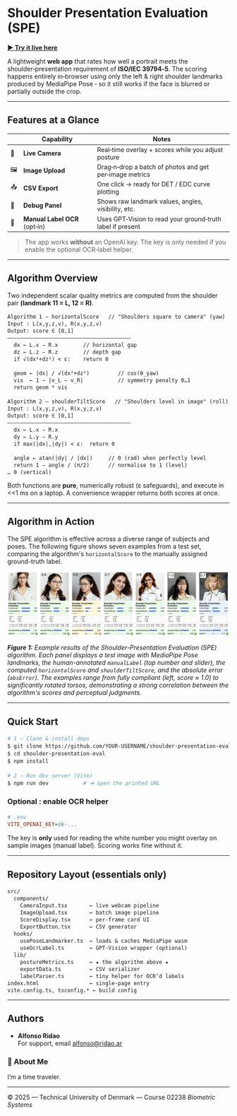 # Shoulder Presentation Evaluation (SPE)

[**▶️ Try it live here**](https://shoulder-presentation-eval.ridao.ar)

A lightweight **web app** that rates how well a portrait meets the shoulder‑presentation requirement of **ISO/IEC 39794‑5**.  The scoring happens entirely in‑browser using only the left & right shoulder landmarks produced by MediaPipe Pose ‑ so it still works if the face is blurred or partially outside the crop.

---

## Features at a Glance

|     | Capability                    | Notes                                                      |
| --- | ----------------------------- | ---------------------------------------------------------- |
| 🎥  | **Live Camera**               | Real‑time overlay + scores while you adjust posture        |
| 🖼️ | **Image Upload**              | Drag‑n‑drop a batch of photos and get per‑image metrics    |
| 📤  | **CSV Export**                | One click → ready for DET / EDC curve plotting             |
| 🔬  | **Debug Panel**               | Shows raw landmark values, angles, visibility, etc.        |
| 🧾  | **Manual Label OCR** (opt‑in) | Uses GPT‑Vision to read your ground‑truth label if present |

> The app works **without** an OpenAI key.  The key is only needed if you enable the optional OCR‐label helper.

---

## Algorithm Overview

Two independent scalar quality metrics are computed from the shoulder pair **(landmark 11 = L, 12 = R)**.

```text
Algorithm 1 – horizontalScore   // "Shoulders square to camera" (yaw)
Input : L(x,y,z,v), R(x,y,z,v)
Output: score ∈ [0,1]
———————————————————————————————————————
  dx ← L.x − R.x        // horizontal gap
  dz ← L.z − R.z        // depth gap
  if √(dx²+dz²) < ε:    return 0

  geom ← |dx| / √(dx²+dz²)         // cos(θ_yaw)
  vis  ← 1 − |v_L − v_R|           // symmetry penalty 0…1
  return geom * vis

Algorithm 2 – shoulderTiltScore   // "Shoulders level in image" (roll)
Input : L(x,y,z,v), R(x,y,z,v)
Output: score ∈ [0,1]
———————————————————————————————————————
  dx ← L.x − R.x
  dy ← L.y − R.y
  if max(|dx|,|dy|) < ε:  return 0

  angle ← atan(|dy| / |dx|)     // 0 (rad) when perfectly level
  return 1 − angle / (π/2)      // normalise to 1 (level) … 0 (vertical)
```

Both functions are **pure**, numerically robust (ε safeguards), and execute in <<1 ms on a laptop.  A convenience wrapper returns both scores at once.

---

## Algorithm in Action

The SPE algorithm is effective across a diverse range of subjects and poses. The following figure shows seven examples from a test set, comparing the algorithm's `horizontalScore` to the manually assigned ground-truth label.

![Example results of the Shoulder-Presentation Evaluation (SPE) algorithm.](https://raw.githubusercontent.com/fonCki/shoulder-presentation-eval/refs/heads/main/supplementary-material/docs/Figure_1.png)

*__Figure 1:__ Example results of the Shoulder-Presentation Evaluation (SPE) algorithm. Each panel displays a test image with MediaPipe Pose landmarks, the human-annotated `manualLabel` (top number and slider), the computed `horizontalScore` and `shoulderTiltScore`, and the absolute error (`absError`). The examples range from fully compliant (left, score ≈ 1.0) to significantly rotated torsos, demonstrating a strong correlation between the algorithm's scores and perceptual judgments.*

---

## Quick Start

```bash
# 1 – Clone & install deps
$ git clone https://github.com/YOUR‑USERNAME/shoulder‑presentation‑eval.git
$ cd shoulder‑presentation‑eval
$ npm install

# 2 – Run dev server (Vite)
$ npm run dev           # ➜ open the printed URL
```

### Optional : enable OCR helper

```ini
# .env
VITE_OPENAI_KEY=sk‑...
```

The key is **only** used for reading the white number you might overlay on sample images (manual label).  Scoring works fine without it.

---

## Repository Layout (essentials only)

```
src/
  components/
    CameraInput.tsx       ← live webcam pipeline
    ImageUpload.tsx       ← batch image pipeline
    ScoreDisplay.tsx      ← per‑frame card UI
    ExportButton.tsx      ← CSV generator
  hooks/
    usePoseLandmarker.ts  ← loads & caches MediaPipe wasm
    useOcrLabel.ts        ← GPT‑Vision wrapper (optional)
  lib/
    postureMetrics.ts     ← ★ the algorithm above ★
    exportData.ts         ← CSV serializer
    labelParser.ts        ← tiny helper for OCR’d labels
index.html                ← single‑page entry
vite.config.ts, tsconfig.* ← build config
```

---

## Authors

- **Alfonso Ridao**\
  For support, email [alfonso@ridao.ar](mailto\:alfonso@ridao.ar)

### 🚀 About Me

I’m a time traveler.

---

© 2025 — Technical University of Denmark — Course 02238 *Biometric Systems*

